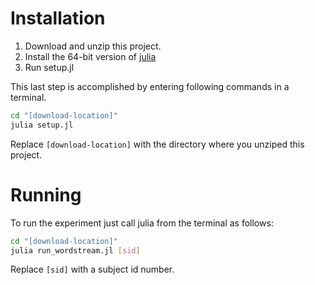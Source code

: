 # Installation

1. Download and unzip this project.
2. Install the 64-bit version of [julia](https://julialang.org/downloads/)
3. Run setup.jl

This last step is accomplished by entering following commands in a terminal.

```bash
cd "[download-location]"
julia setup.jl
```

Replace `[download-location]` with the directory where you unziped this project.

# Running

To run the experiment just call julia from the terminal as follows:

```bash
cd "[download-location]"
julia run_wordstream.jl [sid]
```

Replace `[sid]` with a subject id number.